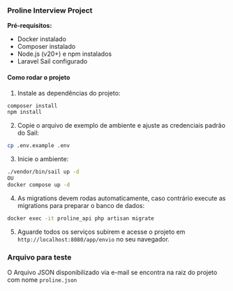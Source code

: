 ### Proline Interview Project

**Pré-requisitos:**  
- Docker instalado  
- Composer instalado  
- Node.js (v20+) e npm instalados  
- Laravel Sail configurado

#### Como rodar o projeto

1. Instale as dependências do projeto:
  ```bash
  composer install
  npm install
  ```

2. Copie o arquivo de exemplo de ambiente e ajuste as credenciais padrão do Sail:
  ```bash
  cp .env.example .env
  ```

3. Inicie o ambiente:
  ```bash
  ./vendor/bin/sail up -d
  OU
  docker compose up -d
  ```

4. As migrations devem rodas automaticamente, caso contrário execute as migrations para preparar o banco de dados:
  ```bash
  docker exec -it proline_api php artisan migrate
  ```

5. Aguarde todos os serviços subirem e acesse o projeto em `http://localhost:8080/app/envio` no seu navegador.


### Arquivo para teste

O Arquivo JSON disponibilizado via e-mail se encontra na raiz do projeto com nome `proline.json`